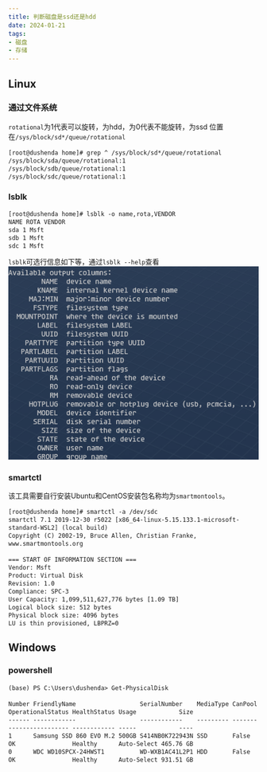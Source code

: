 ```yaml
---
title: 判断磁盘是ssd还是hdd
date: 2024-01-21
tags:
- 磁盘
- 存储
---
```

## Linux
### 通过文件系统
`rotational`为1代表可以旋转，为hdd，为0代表不能旋转，为ssd
位置在`/sys/block/sd*/queue/rotational`
```console
[root@dushenda home]# grep ^ /sys/block/sd*/queue/rotational  
/sys/block/sda/queue/rotational:1  
/sys/block/sdb/queue/rotational:1  
/sys/block/sdc/queue/rotational:1
```

### lsblk
```console
[root@dushenda home]# lsblk -o name,rota,VENDOR  
NAME ROTA VENDOR  
sda 1 Msft  
sdb 1 Msft  
sdc 1 Msft
```
`lsblk`可选行信息如下等，通过`lsblk --help`查看
![](判断磁盘是ssd还是hdd/判断磁盘是ssd还是hdd_20240121.png)
### smartctl
该工具需要自行安装Ubuntu和CentOS安装包名称均为`smartmontools`。
```console
[root@dushenda home]# smartctl -a /dev/sdc  
smartctl 7.1 2019-12-30 r5022 [x86_64-linux-5.15.133.1-microsoft-standard-WSL2] (local build)  
Copyright (C) 2002-19, Bruce Allen, Christian Franke, www.smartmontools.org  
  
=== START OF INFORMATION SECTION ===  
Vendor: Msft  
Product: Virtual Disk  
Revision: 1.0  
Compliance: SPC-3  
User Capacity: 1,099,511,627,776 bytes [1.09 TB]  
Logical block size: 512 bytes  
Physical block size: 4096 bytes  
LU is thin provisioned, LBPRZ=0
```
## Windows

### powershell
```console
(base) PS C:\Users\dushenda> Get-PhysicalDisk

Number FriendlyName                  SerialNumber    MediaType CanPool OperationalStatus HealthStatus Usage            Size
------ ------------                  ------------    --------- ------- ----------------- ------------ -----            ----
1      Samsung SSD 860 EVO M.2 500GB S414NB0K722943N SSD       False   OK                Healthy      Auto-Select 465.76 GB
0      WDC WD10SPCX-24HWST1          WD-WXB1AC41L2P1 HDD       False   OK                Healthy      Auto-Select 931.51 GB
```


